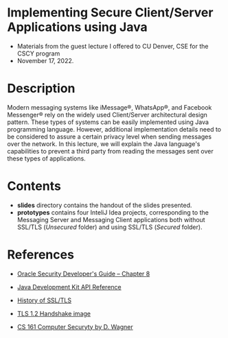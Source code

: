 # Implementing Secure Client/Server Applications using Java

- Materials from the guest lecture I offered to CU Denver, CSE for the CSCY program
- November 17, 2022.

# Description

Modern messaging systems like iMessage®, WhatsApp®, and Facebook Messenger® rely on the widely used Client/Server architectural design pattern. These types of systems can be easily implemented using Java programming language. However, additional implementation details need to be considered to assure a certain privacy level when sending messages over the network. In this lecture, we will explain the Java language's capabilities to prevent a third party from reading the messages sent over these types of applications.

# Contents

- **slides** directory contains the handout of the slides presented. 
- **prototypes** contains four InteliJ Idea projects, corresponding to the Messaging Server and Messaging Client applications both without SSL/TLS (_Unsecured_ folder) and using SSL/TLS (_Secured_ folder).

# References
- [Oracle Security Developer's Guide – Chapter 8](https://docs.oracle.com/en/java/javase/17/security/java-secure-socket-extension-jsse-reference-guide.html#GUID-93DEEE16-0B70-40E5-BBE7-55C3FD432345)

- [Java Development Kit API Reference](https://docs.oracle.com/en/java/javase/17/docs/api/java.base/javax/net/ssl/SSLServerSocket.html#getEnabledProtocols)

- [History of SSL/TLS](https://www.globalsign.com/en/blog/ssl-vs-tls-difference)

- [TLS 1.2 Handshake image](https://www.ssl2buy.com/wiki/wp-content/uploads/2018/08/ssl2buy-tls12-13.jpg)

- [CS 161 Computer Securyty by D. Wagner](https://textbook.cs161.org)